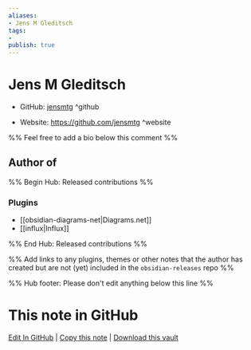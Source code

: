 ```yaml
---
aliases:
- Jens M Gleditsch
tags:
- 
publish: true
---
```


# Jens M Gleditsch

- GitHub: [jensmtg](https://github.com/jensmtg/) ^github
<!-- - Discord: `@` ^discord-->
- Website: <https://github.com/jensmtg> ^website
<!-- - [[Publish sites|Publish site]]: <https://> ^publish-->

%% Feel free to add a bio below this comment %%


## Author of

%% Begin Hub: Released contributions %%
### Plugins
- [[obsidian-diagrams-net|Diagrams.net]]
- [[influx|Influx]]

%% End Hub: Released contributions %%

%% Add links to any plugins, themes or other notes that the author has created but are not (yet) included in the `obsidian-releases` repo %%

<!--
### Unlisted plugins
-->

<!--
### Others
-->

<!--
## Sponsor this author
-->

<!-- - [[GitHub sponsors]]: [Sponsor @jensmtg on GitHub Sponsors](https://github.com/sponsors/jensmtg) ^github-sponsor-->
<!-- - [[Buy me a coffee]]: <https://> ^buy-me-a-coffee-->
<!-- - [[PayPal]]: <https://> ^paypal-->
<!-- - [[Patreon]]: <https://> ^patreon-->

<!--
## Follow this author
-->

<!-- - [[YouTube Channels|On YouTube]]: <https://> ^youtube-->
<!-- - Twitter: <https://> ^twitter-->
<!-- - ... -->

%% Hub footer: Please don't edit anything below this line %%

# This note in GitHub

<span class="git-footer">[Edit In GitHub](https://github.dev/obsidian-community/obsidian-hub/blob/main/01%20-%20Community/People/jensmtg.md "git-hub-edit-note") | [Copy this note](https://raw.githubusercontent.com/obsidian-community/obsidian-hub/main/01%20-%20Community/People/jensmtg.md "git-hub-copy-note") | [Download this vault](https://github.com/obsidian-community/obsidian-hub/archive/refs/heads/main.zip "git-hub-download-vault") </span>

